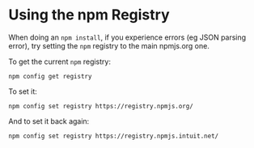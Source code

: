 # Using the npm Registry



When doing an `npm install`, if you experience errors (eg JSON parsing error), try setting the `npm` registry to the main npmjs.org one.

To get the current `npm` registry:

```
npm config get registry
```

To set it:

```
npm config set registry https://registry.npmjs.org/
```

And to set it back again:

```
npm config set registry https://registry.npmjs.intuit.net/
```

